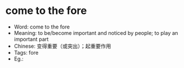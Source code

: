 # come to the fore

- Word: come to the fore
- Meaning: to be/become important and noticed by people; to play an important part
- Chinese: 变得重要（或突出）；起重要作用
- Tags: fore
- Eg.: 
